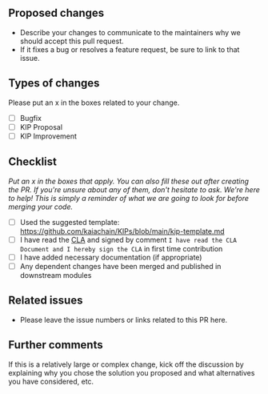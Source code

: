 ## Proposed changes

- Describe your changes to communicate to the maintainers why we should accept this pull request.
- If it fixes a bug or resolves a feature request, be sure to link to that issue.

## Types of changes

Please put an x in the boxes related to your change.

- [ ] Bugfix
- [ ] KIP Proposal
- [ ] KIP Improvement

## Checklist

*Put an x in the boxes that apply. You can also fill these out after creating the PR. If you're unsure about any of them, don't hesitate to ask. We're here to help! This is simply a reminder of what we are going to look for before merging your code.*

- [ ] Used the suggested template: https://github.com/kaiachain/KIPs/blob/main/kip-template.md
- [ ] I have read the [CLA](https://gist.github.com/kaiachain-dev/bbf65cc330275c057463c4c94ce787a6) and signed by comment ```I have read the CLA Document and I hereby sign the CLA``` in first time contribution
- [ ] I have added necessary documentation (if appropriate)
- [ ] Any dependent changes have been merged and published in downstream modules

## Related issues

- Please leave the issue numbers or links related to this PR here.

## Further comments

If this is a relatively large or complex change, kick off the discussion by explaining why you chose the solution you proposed and what alternatives you have considered, etc.
